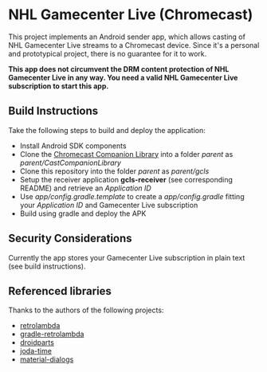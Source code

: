 NHL Gamecenter Live (Chromecast)
===============================

This project implements an Android sender app, which allows casting of NHL Gamecenter Live streams
 to a Chromecast device. Since it's a personal and prototypical project, there is no guarantee for
 it to work.

**This app does not circumvent the DRM content protection of NHL Gamecenter Live in any way. You
 need a valid NHL Gamecenter Live subscription to start this app.**

Build Instructions
--------------------------------

Take the following steps to build and deploy the application:

 * Install Android SDK components
 * Clone the [Chromecast Companion Library](https://github.com/googlecast/CastCompanionLibrary-android)
 into a folder *parent* as *parent/CastCompanionLibrary*
 * Clone this repository into the folder *parent* as *parent/gcls*
 * Setup the receiver application **gcls-receiver** (see corresponding README) and retrieve an *Application ID*
 * Use *app/config.gradle.template* to create a *app/config.gradle* fitting your *Application ID* and Gamecenter Live subscription
 * Build using gradle and deploy the APK

Security Considerations
--------------------------------

Currently the app stores your Gamecenter Live subscription in plain text (see build instructions).

Referenced libraries
--------------------------------

Thanks to the authors of the following projects:

 * [retrolambda](https://github.com/orfjackal/retrolambda)
 * [gradle-retrolambda](https://github.com/evant/gradle-retrolambda)
 * [droidparts](https://github.com/yanchenko/droidparts)
 * [joda-time](https://github.com/dlew/joda-time-android)
 * [material-dialogs](https://github.com/afollestad/material-dialogs)
